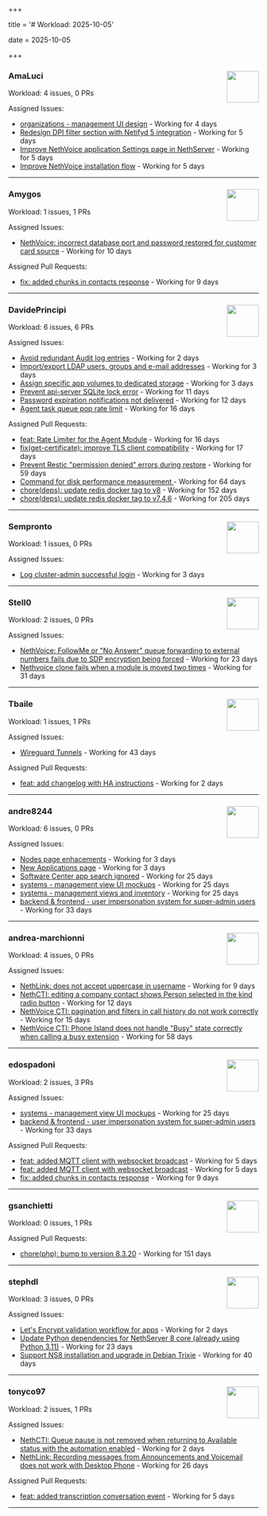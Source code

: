 +++

title = '# Workload: 2025-10-05'

date = 2025-10-05

+++

### AmaLuci <img src='https://avatars.githubusercontent.com/u/166636295?v=4&s=64' width='64' height='64' style='float:right;' /> ###
Workload: 4 issues, 0 PRs


Assigned Issues:
- [organizations - management UI design](https://github.com/NethServer/my/issues/24) - Working for 4 days
- [Redesign DPI filter section with Netifyd 5 integration](https://github.com/NethServer/dev/issues/7662) - Working for 5 days
- [Improve NethVoice application Settings page in NethServer](https://github.com/NethServer/dev/issues/7660) - Working for 5 days
- [Improve NethVoice installation flow](https://github.com/NethServer/dev/issues/7659) - Working for 5 days
---

### Amygos <img src='https://avatars.githubusercontent.com/u/510232?v=4&s=64' width='64' height='64' style='float:right;' /> ###
Workload: 1 issues, 1 PRs


Assigned Issues:
- [NethVoice: incorrect database port and password restored for customer card source](https://github.com/NethServer/dev/issues/7654) - Working for 10 days

Assigned Pull Requests:
- [fix: added chunks in contacts response](https://github.com/nethesis/ctiapp-authproxy/pull/14) - Working for 9 days
---

### DavidePrincipi <img src='https://avatars.githubusercontent.com/u/2920838?v=4&s=64' width='64' height='64' style='float:right;' /> ###
Workload: 6 issues, 6 PRs


Assigned Issues:
- [Avoid redundant Audit log entries](https://github.com/NethServer/dev/issues/7668) - Working for 2 days
- [Import/export LDAP users, groups and e-mail addresses](https://github.com/NethServer/dev/issues/7666) - Working for 3 days
- [Assign specific app volumes to dedicated storage](https://github.com/NethServer/dev/issues/7665) - Working for 3 days
- [Prevent api-server SQLite lock error](https://github.com/NethServer/dev/issues/7651) - Working for 11 days
- [Password expiration notifications not delivered](https://github.com/NethServer/dev/issues/7644) - Working for 12 days
- [Agent task queue pop rate limit](https://github.com/NethServer/dev/issues/7636) - Working for 16 days

Assigned Pull Requests:
- [feat: Rate Limiter for the Agent Module](https://github.com/NethServer/ns8-core/pull/938) - Working for 16 days
- [fix(get-certificate): improve TLS client compatibility](https://github.com/NethServer/ns8-core/pull/937) - Working for 17 days
- [Prevent Restic "permission denied" errors during restore](https://github.com/NethServer/ns8-core/pull/920) - Working for 59 days
- [Command for disk performance measurement ](https://github.com/NethServer/ns8-core/pull/915) - Working for 64 days
- [chore(deps): update redis docker tag to v8](https://github.com/NethServer/ns8-core/pull/874) - Working for 152 days
- [chore(deps): update redis docker tag to v7.4.6](https://github.com/NethServer/ns8-core/pull/830) - Working for 205 days
---

### Sempronto <img src='https://avatars.githubusercontent.com/u/65713093?v=4&s=64' width='64' height='64' style='float:right;' /> ###
Workload: 1 issues, 0 PRs


Assigned Issues:
- [Log cluster-admin successful login](https://github.com/NethServer/dev/issues/7667) - Working for 3 days
---

### Stell0 <img src='https://avatars.githubusercontent.com/u/4547897?v=4&s=64' width='64' height='64' style='float:right;' /> ###
Workload: 2 issues, 0 PRs


Assigned Issues:
- [NethVoice: FollowMe or "No Answer" queue forwarding to external numbers fails due to SDP encryption being forced](https://github.com/NethServer/dev/issues/7627) - Working for 23 days
- [Nethvoice clone fails when a module is moved two times](https://github.com/NethServer/dev/issues/7616) - Working for 31 days
---

### Tbaile <img src='https://avatars.githubusercontent.com/u/8052641?v=4&s=64' width='64' height='64' style='float:right;' /> ###
Workload: 1 issues, 1 PRs


Assigned Issues:
- [Wireguard Tunnels](https://github.com/NethServer/nethsecurity/issues/1352) - Working for 43 days

Assigned Pull Requests:
- [feat: add changelog with HA instructions](https://github.com/NethServer/nethsecurity-docs/pull/209) - Working for 2 days
---

### andre8244 <img src='https://avatars.githubusercontent.com/u/4612169?v=4&s=64' width='64' height='64' style='float:right;' /> ###
Workload: 6 issues, 0 PRs


Assigned Issues:
- [Nodes page enhacements](https://github.com/NethServer/dev/issues/7664) - Working for 3 days
- [New Applications page](https://github.com/NethServer/dev/issues/7663) - Working for 3 days
- [Software Center app search ignored](https://github.com/NethServer/dev/issues/7620) - Working for 25 days
- [systems - management view UI mockups](https://github.com/NethServer/my/issues/23) - Working for 25 days
- [systems - management views and inventory](https://github.com/NethServer/my/issues/22) - Working for 25 days
- [backend & frontend - user impersonation system for super-admin users](https://github.com/NethServer/my/issues/20) - Working for 33 days
---

### andrea-marchionni <img src='https://avatars.githubusercontent.com/u/6448460?v=4&s=64' width='64' height='64' style='float:right;' /> ###
Workload: 4 issues, 0 PRs


Assigned Issues:
- [NethLink: does not accept uppercase in username](https://github.com/NethServer/dev/issues/7656) - Working for 9 days
- [NethCTI: editing a company contact shows Person selected in the kind radio button](https://github.com/NethServer/dev/issues/7646) - Working for 12 days
- [NethVoice CTI: pagination and filters in call history do not work correctly](https://github.com/NethServer/dev/issues/7639) - Working for 15 days
- [NethVoice CTI: Phone Island does not handle "Busy" state correctly when calling a busy extension](https://github.com/NethServer/dev/issues/7599) - Working for 58 days
---

### edospadoni <img src='https://avatars.githubusercontent.com/u/6152486?v=4&s=64' width='64' height='64' style='float:right;' /> ###
Workload: 2 issues, 3 PRs


Assigned Issues:
- [systems - management view UI mockups](https://github.com/NethServer/my/issues/23) - Working for 25 days
- [backend & frontend - user impersonation system for super-admin users](https://github.com/NethServer/my/issues/20) - Working for 33 days

Assigned Pull Requests:
- [feat: added MQTT client with websocket broadcast](https://github.com/nethesis/ns8-nethvoice/pull/552) - Working for 5 days
- [feat: added MQTT client with websocket broadcast](https://github.com/nethesis/nethcti-middleware/pull/3) - Working for 5 days
- [fix: added chunks in contacts response](https://github.com/nethesis/ctiapp-authproxy/pull/14) - Working for 9 days
---

### gsanchietti <img src='https://avatars.githubusercontent.com/u/804596?v=4&s=64' width='64' height='64' style='float:right;' /> ###
Workload: 0 issues, 1 PRs


Assigned Pull Requests:
- [chore(php): bump to version 8.3.20](https://github.com/NethServer/ns8-webtop/pull/120) - Working for 151 days
---

### stephdl <img src='https://avatars.githubusercontent.com/u/3164851?v=4&s=64' width='64' height='64' style='float:right;' /> ###
Workload: 3 issues, 0 PRs


Assigned Issues:
- [Let's Encrypt validation workflow for apps](https://github.com/NethServer/dev/issues/7669) - Working for 2 days
- [Update Python dependencies for NethServer 8 core (already using Python 3.11)](https://github.com/NethServer/dev/issues/7625) - Working for 23 days
- [Support NS8 installation and upgrade in Debian Trixie](https://github.com/NethServer/dev/issues/7608) - Working for 40 days
---

### tonyco97 <img src='https://avatars.githubusercontent.com/u/36625268?v=4&s=64' width='64' height='64' style='float:right;' /> ###
Workload: 2 issues, 1 PRs


Assigned Issues:
- [NethCTI: Queue pause is not removed when returning to Available status with the automation enabled](https://github.com/NethServer/dev/issues/7671) - Working for 2 days
- [NethLink: Recording messages from Announcements and Voicemail does not work with Desktop Phone](https://github.com/NethServer/dev/issues/7619) - Working for 26 days

Assigned Pull Requests:
- [feat: added transcription conversation event](https://github.com/nethesis/phone-island/pull/115) - Working for 5 days
---

